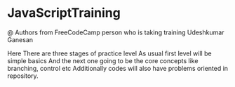 # JavaScriptTraining

@ Authors from FreeCodeCamp 
  person who is taking training Udeshkumar Ganesan 

Here There are three stages of practice level 
As usual first level will be simple basics 
And the next one going to be the core concepts like branching, control etc 
Additionally codes will also have problems oriented in repository.

